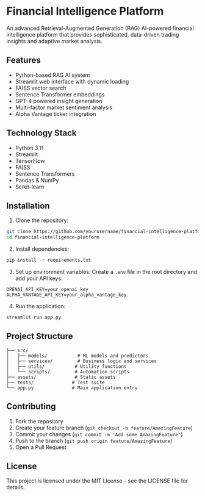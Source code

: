 # Financial Intelligence Platform

An advanced Retrieval-Augmented Generation (RAG) AI-powered financial intelligence platform that provides sophisticated, data-driven trading insights and adaptive market analysis.

## Features

- Python-based RAG AI system
- Streamlit web interface with dynamic loading
- FAISS vector search
- Sentence Transformer embeddings
- GPT-4 powered insight generation
- Multi-factor market sentiment analysis
- Alpha Vantage ticker integration

## Technology Stack

- Python 3.11
- Streamlit
- TensorFlow
- FAISS
- Sentence Transformers
- Pandas & NumPy
- Scikit-learn

## Installation

1. Clone the repository:
```bash
git clone https://github.com/yourusername/financial-intelligence-platform.git
cd financial-intelligence-platform
```

2. Install dependencies:
```bash
pip install -r requirements.txt
```

3. Set up environment variables:
Create a `.env` file in the root directory and add your API keys:
```
OPENAI_API_KEY=your_openai_key
ALPHA_VANTAGE_API_KEY=your_alpha_vantage_key
```

4. Run the application:
```bash
streamlit run app.py
```

## Project Structure

```
├── src/
│   ├── models/           # ML models and predictors
│   ├── services/         # Business logic and services
│   ├── utils/           # Utility functions
│   └── scripts/         # Automation scripts
├── assets/              # Static assets
├── tests/              # Test suite
└── app.py              # Main application entry
```

## Contributing

1. Fork the repository
2. Create your feature branch (`git checkout -b feature/AmazingFeature`)
3. Commit your changes (`git commit -m 'Add some AmazingFeature'`)
4. Push to the branch (`git push origin feature/AmazingFeature`)
5. Open a Pull Request

## License

This project is licensed under the MIT License - see the LICENSE file for details.
